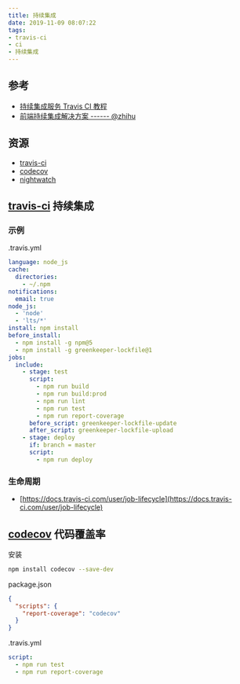 ```yaml
---
title: 持续集成
date: 2019-11-09 08:07:22
tags:
- travis-ci
- ci
- 持续集成
---
```


[travis-ci]: https://travis-ci.com/getting_started
[持续集成服务 Travis CI 教程]: http://www.ruanyifeng.com/blog/2017/12/travis_ci_tutorial.html
[codecov]: https://codecov.io/
[nightwatch]: https://nightwatchjs.org/

## 参考

- [持续集成服务 Travis CI 教程][]
- [前端持续集成解决方案 ------ @zhihu](https://zhuanlan.zhihu.com/p/23093540)

## 资源

- [travis-ci][]
- [codecov][]
- [nightwatch][]

## [travis-ci][] 持续集成

### 示例
.travis.yml
```yaml
language: node_js
cache:
  directories:
    - ~/.npm
notifications:
  email: true
node_js:
  - 'node'
  - 'lts/*'
install: npm install
before_install:
  - npm install -g npm@5
  - npm install -g greenkeeper-lockfile@1
jobs:
  include:
    - stage: test
      script:
        - npm run build
        - npm run build:prod
        - npm run lint
        - npm run test
        - npm run report-coverage
      before_script: greenkeeper-lockfile-update
      after_script: greenkeeper-lockfile-upload
    - stage: deploy
      if: branch = master
      script:
        - npm run deploy
```


### 生命周期

- [https://docs.travis-ci.com/user/job-lifecycle](https://docs.travis-ci.com/user/job-lifecycle)


## [codecov] 代码覆盖率
安装
```bash
npm install codecov --save-dev
```

package.json
```json
{
  "scripts": {
    "report-coverage": "codecov"
  }
}
```

.travis.yml
```yaml
script:
  - npm run test
  - npm run report-coverage
```


